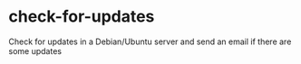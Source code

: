 # check-for-updates
Check for updates in a Debian/Ubuntu server and send an email if there are some updates
